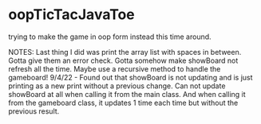 # oopTicTacJavaToe
trying to make the game in oop form instead this time around.


NOTES:
Last thing I did was print the array list with spaces in between.
Gotta give them an error check.
Gotta somehow make showBoard not refresh all the time.
Maybe use a recursive method to handle the gameboard!
9/4/22 - Found out that showBoard is not updating and is just printing as a new print without a previous change.
    Can not update showBoard at all when calling it from the main class. And when calling it from the gameboard class, it updates 1 time each time but without the previous result.
